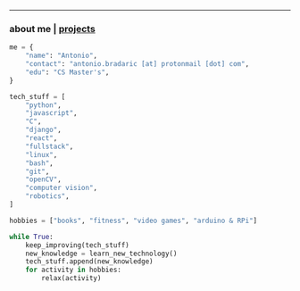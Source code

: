 * * *
### about me   |   [projects](./projects.html)
<!--* * *-->
<!--![Branching](https://i.imgur.com/0Wj2wwf.jpg)-->

```python
me = {
    "name": "Antonio",
    "contact": "antonio.bradaric [at] protonmail [dot] com",
    "edu": "CS Master's",
}

tech_stuff = [
    "python",
    "javascript",
    "C",
    "django",
    "react",
    "fullstack",
    "linux",
    "bash",
    "git",
    "openCV",
    "computer vision",
    "robotics",
]

hobbies = ["books", "fitness", "video games", "arduino & RPi"]

while True:
    keep_improving(tech_stuff)
    new_knowledge = learn_new_technology()
    tech_stuff.append(new_knowledge)
    for activity in hobbies:
        relax(activity)
```
